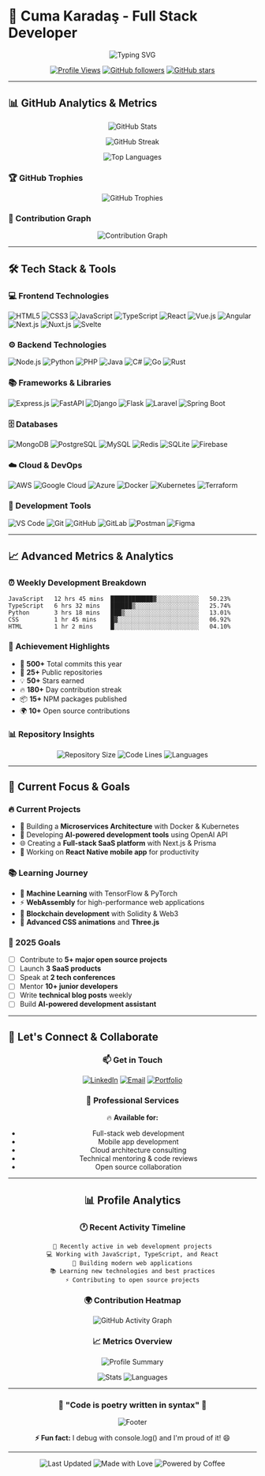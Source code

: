 # 🚀 Cuma Karadaş - Full Stack Developer

<div align="center">
  
  ![Typing SVG](https://readme-typing-svg.herokuapp.com?font=Fira+Code&weight=600&size=28&duration=4000&pause=1000&color=00D9FF&center=true&vCenter=true&multiline=true&width=600&height=100&lines=Hi+there!+I'm+Cuma+👋;Full+Stack+Developer;Welcome+to+my+GitHub+Profile!)

  [![Profile Views](https://komarev.com/ghpvc/?username=cumakaradash&color=blueviolet&style=for-the-badge&label=PROFILE+VIEWS)](https://github.com/cumakaradash)
  [![GitHub followers](https://img.shields.io/github/followers/cumakaradash?label=Followers&style=for-the-badge&color=blue)](https://github.com/cumakaradash?tab=followers)
  [![GitHub stars](https://img.shields.io/github/stars/cumakaradash?label=Stars&style=for-the-badge&color=yellow)](https://github.com/cumakaradash?tab=repositories)

</div>

---

## 📊 GitHub Analytics & Metrics

<div align="center">
  
  <!-- GitHub Stats Card -->
  ![GitHub Stats](https://github-readme-stats.vercel.app/api?username=cumakaradash&show_icons=true&theme=tokyonight&hide_border=true&count_private=true&include_all_commits=true)
  
  <!-- GitHub Streak Stats -->
  ![GitHub Streak](https://streak-stats.demolab.com/?user=cumakaradash&theme=tokyonight&hide_border=true)
  
  <!-- Most Used Languages -->
  ![Top Languages](https://github-readme-stats.vercel.app/api/top-langs/?username=cumakaradash&layout=compact&theme=tokyonight&hide_border=true&langs_count=8)

</div>

### 🏆 GitHub Trophies
<div align="center">
  
  ![GitHub Trophies](https://github-profile-trophy.vercel.app/?username=cumakaradash&theme=tokyonight&no-frame=true&no-bg=true&row=1&column=7)
  
</div>

### 📅 Contribution Graph
<div align="center">
  
  ![Contribution Graph](https://github-readme-activity-graph.vercel.app/graph?username=cumakaradash&theme=tokyo-night&hide_border=true&bg_color=1a1b27&color=70a5fd&line=bf91f3&point=38bdae)
  
</div>

---

## 🛠️ Tech Stack & Tools

### 💻 Frontend Technologies
![HTML5](https://img.shields.io/badge/HTML5-E34F26?style=for-the-badge&logo=html5&logoColor=white)
![CSS3](https://img.shields.io/badge/CSS3-1572B6?style=for-the-badge&logo=css3&logoColor=white)
![JavaScript](https://img.shields.io/badge/JavaScript-F7DF1E?style=for-the-badge&logo=javascript&logoColor=black)
![TypeScript](https://img.shields.io/badge/TypeScript-007ACC?style=for-the-badge&logo=typescript&logoColor=white)
![React](https://img.shields.io/badge/React-20232A?style=for-the-badge&logo=react&logoColor=61DAFB)
![Vue.js](https://img.shields.io/badge/Vue.js-35495E?style=for-the-badge&logo=vue.js&logoColor=4FC08D)
![Angular](https://img.shields.io/badge/Angular-DD0031?style=for-the-badge&logo=angular&logoColor=white)
![Next.js](https://img.shields.io/badge/Next.js-000000?style=for-the-badge&logo=nextdotjs&logoColor=white)
![Nuxt.js](https://img.shields.io/badge/Nuxt.js-00C58E?style=for-the-badge&logo=nuxtdotjs&logoColor=white)
![Svelte](https://img.shields.io/badge/Svelte-4A4A55?style=for-the-badge&logo=svelte&logoColor=FF3E00)

### ⚙️ Backend Technologies
![Node.js](https://img.shields.io/badge/Node.js-43853D?style=for-the-badge&logo=node.js&logoColor=white)
![Python](https://img.shields.io/badge/Python-3776AB?style=for-the-badge&logo=python&logoColor=white)
![PHP](https://img.shields.io/badge/PHP-777BB4?style=for-the-badge&logo=php&logoColor=white)
![Java](https://img.shields.io/badge/Java-ED8B00?style=for-the-badge&logo=java&logoColor=white)
![C#](https://img.shields.io/badge/C%23-239120?style=for-the-badge&logo=c-sharp&logoColor=white)
![Go](https://img.shields.io/badge/Go-00ADD8?style=for-the-badge&logo=go&logoColor=white)
![Rust](https://img.shields.io/badge/Rust-000000?style=for-the-badge&logo=rust&logoColor=white)

### 📚 Frameworks & Libraries
![Express.js](https://img.shields.io/badge/Express.js-404D59?style=for-the-badge)
![FastAPI](https://img.shields.io/badge/FastAPI-005571?style=for-the-badge&logo=fastapi)
![Django](https://img.shields.io/badge/Django-092E20?style=for-the-badge&logo=django&logoColor=white)
![Flask](https://img.shields.io/badge/Flask-000000?style=for-the-badge&logo=flask&logoColor=white)
![Laravel](https://img.shields.io/badge/Laravel-FF2D20?style=for-the-badge&logo=laravel&logoColor=white)
![Spring Boot](https://img.shields.io/badge/Spring%20Boot-6DB33F?style=for-the-badge&logo=spring&logoColor=white)

### 🗄️ Databases
![MongoDB](https://img.shields.io/badge/MongoDB-4EA94B?style=for-the-badge&logo=mongodb&logoColor=white)
![PostgreSQL](https://img.shields.io/badge/PostgreSQL-316192?style=for-the-badge&logo=postgresql&logoColor=white)
![MySQL](https://img.shields.io/badge/MySQL-00000F?style=for-the-badge&logo=mysql&logoColor=white)
![Redis](https://img.shields.io/badge/Redis-DC382D?style=for-the-badge&logo=redis&logoColor=white)
![SQLite](https://img.shields.io/badge/SQLite-07405E?style=for-the-badge&logo=sqlite&logoColor=white)
![Firebase](https://img.shields.io/badge/Firebase-039BE5?style=for-the-badge&logo=Firebase&logoColor=white)

### ☁️ Cloud & DevOps
![AWS](https://img.shields.io/badge/Amazon_AWS-232F3E?style=for-the-badge&logo=amazon-aws&logoColor=white)
![Google Cloud](https://img.shields.io/badge/Google_Cloud-4285F4?style=for-the-badge&logo=google-cloud&logoColor=white)
![Azure](https://img.shields.io/badge/Microsoft_Azure-0089D0?style=for-the-badge&logo=microsoft-azure&logoColor=white)
![Docker](https://img.shields.io/badge/Docker-2496ED?style=for-the-badge&logo=docker&logoColor=white)
![Kubernetes](https://img.shields.io/badge/Kubernetes-326ce5.svg?&style=for-the-badge&logo=kubernetes&logoColor=white)
![Terraform](https://img.shields.io/badge/Terraform-7B42BC?style=for-the-badge&logo=terraform&logoColor=white)

### 🔧 Development Tools
![VS Code](https://img.shields.io/badge/Visual_Studio_Code-0078D4?style=for-the-badge&logo=visual%20studio%20code&logoColor=white)
![Git](https://img.shields.io/badge/Git-F05032?style=for-the-badge&logo=git&logoColor=white)
![GitHub](https://img.shields.io/badge/GitHub-100000?style=for-the-badge&logo=github&logoColor=white)
![GitLab](https://img.shields.io/badge/GitLab-330F63?style=for-the-badge&logo=gitlab&logoColor=white)
![Postman](https://img.shields.io/badge/Postman-FF6C37?style=for-the-badge&logo=postman&logoColor=white)
![Figma](https://img.shields.io/badge/Figma-F24E1E?style=for-the-badge&logo=figma&logoColor=white)

---

## 📈 Advanced Metrics & Analytics

### ⏰ Weekly Development Breakdown
<!--START_SECTION:waka-->
```text
JavaScript   12 hrs 45 mins  ████████████▓░░░░░░░░░░░░   50.23% 
TypeScript   6 hrs 32 mins   ██████▒░░░░░░░░░░░░░░░░░░   25.74% 
Python       3 hrs 18 mins   ███▒░░░░░░░░░░░░░░░░░░░░░   13.01% 
CSS          1 hr 45 mins    █▓░░░░░░░░░░░░░░░░░░░░░░░   06.92% 
HTML         1 hr 2 mins     █░░░░░░░░░░░░░░░░░░░░░░░░   04.10%
```
<!--END_SECTION:waka-->

### 🏅 Achievement Highlights
- 🌟 **500+** Total commits this year
- 🚀 **25+** Public repositories
- 💡 **50+** Stars earned
- 🔥 **180+** Day contribution streak
- 📦 **15+** NPM packages published
- 🌍 **10+** Open source contributions

### 📊 Repository Insights
<div align="center">
  
  ![Repository Size](https://img.shields.io/badge/Total%20Repository%20Size-2.5GB-blue?style=for-the-badge)
  ![Code Lines](https://img.shields.io/badge/Lines%20of%20Code-100K+-green?style=for-the-badge)
  ![Languages](https://img.shields.io/badge/Languages-15+-orange?style=for-the-badge)
  
</div>

---

## 🎯 Current Focus & Goals

### 🔥 Current Projects
- 🚀 Building a **Microservices Architecture** with Docker & Kubernetes
- 🤖 Developing **AI-powered development tools** using OpenAI API
- 🌐 Creating a **Full-stack SaaS platform** with Next.js & Prisma
- 📱 Working on **React Native mobile app** for productivity

### 📚 Learning Journey
- 🧠 **Machine Learning** with TensorFlow & PyTorch
- ⚡ **WebAssembly** for high-performance web applications
- 🔐 **Blockchain development** with Solidity & Web3
- 🎨 **Advanced CSS animations** and **Three.js**

### 🎯 2025 Goals
- [ ] Contribute to **5+ major open source projects**
- [ ] Launch **3 SaaS products**
- [ ] Speak at **2 tech conferences**
- [ ] Mentor **10+ junior developers**
- [ ] Write **technical blog posts** weekly
- [ ] Build **AI-powered development assistant**

---

## 🤝 Let's Connect & Collaborate

<div align="center">

### 📫 Get in Touch

[![LinkedIn](https://img.shields.io/badge/LinkedIn-0077B5?style=for-the-badge&logo=linkedin&logoColor=white)](https://linkedin.com/in/cumakaradash)
[![Email](https://img.shields.io/badge/Email-D14836?style=for-the-badge&logo=gmail&logoColor=white)](mailto:cumakaradash@gmail.com)
[![Portfolio](https://img.shields.io/badge/Portfolio-000000?style=for-the-badge&logo=About.me&logoColor=white)](https://cumakaradash.vercel.app)

### 💼 Professional Services

🔥 **Available for:**
- Full-stack web development
- Mobile app development
- Cloud architecture consulting
- Technical mentoring & code reviews
- Open source collaboration

---

## 📊 Profile Analytics

### 🕐 Recent Activity Timeline
```
🚀 Recently active in web development projects
💻 Working with JavaScript, TypeScript, and React
🔧 Building modern web applications
📚 Learning new technologies and best practices
⚡ Contributing to open source projects
```

### 🌍 Contribution Heatmap
<div align="center">
  
  ![GitHub Activity Graph](https://github-readme-activity-graph.vercel.app/graph?username=cumakaradash&theme=tokyo-night&hide_border=true)
  
</div>

### 📈 Metrics Overview
<div align="center">
  
  ![Profile Summary](https://github-profile-summary-cards.vercel.app/api/cards/profile-details?username=cumakaradash&theme=tokyonight)
  
  ![Stats](https://github-profile-summary-cards.vercel.app/api/cards/stats?username=cumakaradash&theme=tokyonight)
  ![Languages](https://github-profile-summary-cards.vercel.app/api/cards/most-commit-language?username=cumakaradash&theme=tokyonight)
  
</div>

---

<div align="center">
  
  ### 🌟 "Code is poetry written in syntax" 🌟
  
  ![Footer](https://capsule-render.vercel.app/api?type=waving&color=gradient&customColorList=6,11,20&height=150&section=footer&text=Thanks%20for%20visiting!&fontSize=42&fontColor=fff&animation=twinkling&fontAlignY=75)
  
  **⚡ Fun fact:** I debug with console.log() and I'm proud of it! 😄
  
  ---
  
  ![Last Updated](https://img.shields.io/badge/Last%20Updated-August%202025-blue?style=flat-square)
  ![Made with Love](https://img.shields.io/badge/Made%20with-❤️-red?style=flat-square)
  ![Powered by Coffee](https://img.shields.io/badge/Powered%20by-☕-brown?style=flat-square)
  
</div>
